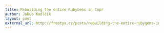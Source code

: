 ```yaml
---
title: Rebuilding the entire RubyGems in Copr
author: Jakub Kadlčík
layout: post
external_url: http://frostyx.cz/posts/rebuilding-the-entire-rubygems-in-copr
---
```

